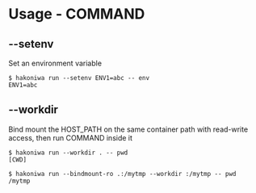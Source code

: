 # Usage - COMMAND

## --setenv

Set an environment variable

```console
$ hakoniwa run --setenv ENV1=abc -- env
ENV1=abc

```

## --workdir

Bind mount the HOST_PATH on the same container path with read-write access, then run COMMAND inside it

```console
$ hakoniwa run --workdir . -- pwd
[CWD]

$ hakoniwa run --bindmount-ro .:/mytmp --workdir :/mytmp -- pwd
/mytmp

```
